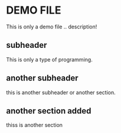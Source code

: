 # DEMO FILE
This is only a demo file .. description!

## subheader
This is only a type of programming.

## another subheader
this is another subheader or another section.

## another section added
thiss is another section